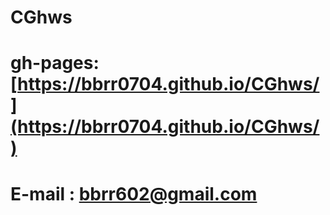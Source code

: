 # CGhws
 
# gh-pages: [https://bbrr0704.github.io/CGhws/](https://bbrr0704.github.io/CGhws/)

# E-mail :  bbrr602@gmail.com